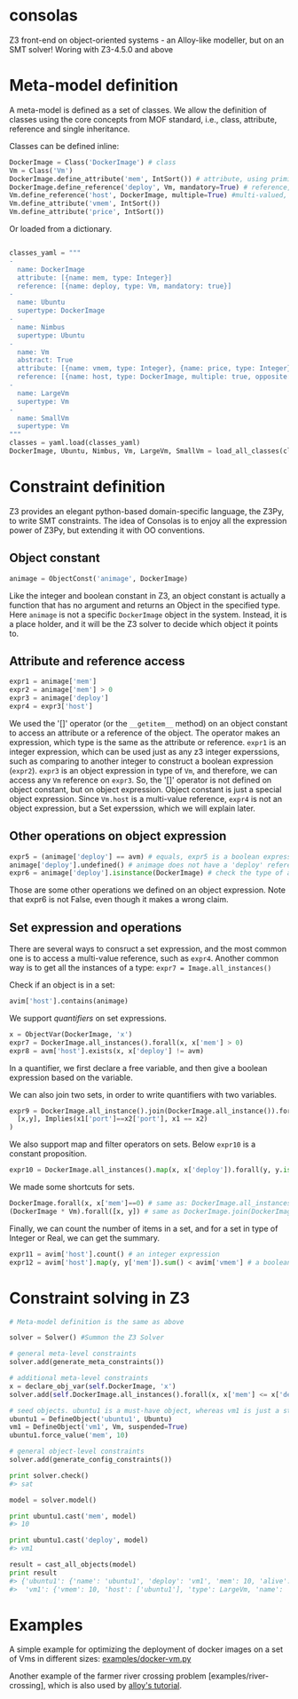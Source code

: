 # consolas
Z3 front-end on object-oriented systems - an Alloy-like modeller, but on an SMT solver! Woring with Z3-4.5.0 and above

# Meta-model definition

A meta-model is defined as a set of classes. We allow the definition of classes using the core concepts from MOF standard, 
i.e., class, attribute, reference and single inheritance.

Classes can be defined inline:

```python
DockerImage = Class('DockerImage') # class
Vm = Class('Vm')
DockerImage.define_attribute('mem', IntSort()) # attribute, using primitive Z3 sorts
DockerImage.define_reference('deploy', Vm, mandatory=True) # reference, default as single valued
Vm.define_reference('host', DockerImage, multiple=True) #multi-valued, not mandatory
Vm.define_attribute('vmem', IntSort())
Vm.define_attribute('price', IntSort())
```

Or loaded from a dictionary.

```python

classes_yaml = """
-
  name: DockerImage
  attribute: [{name: mem, type: Integer}]
  reference: [{name: deploy, type: Vm, mandatory: true}]
-
  name: Ubuntu
  supertype: DockerImage
-
  name: Nimbus
  supertype: Ubuntu
-
  name: Vm
  abstract: True
  attribute: [{name: vmem, type: Integer}, {name: price, type: Integer}]
  reference: [{name: host, type: DockerImage, multiple: true, opposite: deploy}]
-
  name: LargeVm
  supertype: Vm
-
  name: SmallVm
  supertype: Vm
"""
classes = yaml.load(classes_yaml)
DockerImage, Ubuntu, Nimbus, Vm, LargeVm, SmallVm = load_all_classes(classes)
```

# Constraint definition

Z3 provides an elegant python-based domain-specific language, the Z3Py, to write SMT constraints. 
The idea of Consolas is to enjoy all the expression power of Z3Py, but extending it with OO conventions.

## Object constant

```python
animage = ObjectConst('animage', DockerImage)
```
Like the integer and boolean constant in Z3, an object constant is actually a function that has no argument and
returns an Object in the specified type.
Here ```animage``` is not a specific ```DockerImage``` object in the system.
Instead, it is a place holder, and it will be the Z3 solver to decide which object it points to.

## Attribute and reference access

```python
expr1 = animage['mem']
expr2 = animage['mem'] > 0
expr3 = animage['deploy']
expr4 = expr3['host']
```

We used the '[]' operator (or the ```__getitem__``` method) on an object constant to access an attribute or a reference
of the object. The operator makes an expression, which type is the same as the attribute or reference.
```expr1``` is an integer expression, which can be used just as any z3 integer experssions, such as comparing
to another integer to construct a boolean expression (```expr2```).
```expr3``` is an object expression in type of ```Vm```, and therefore, we can access any ```Vm``` reference on ```expr3```.
So, the '[]' operator is not defined on object constant, but on object expression.
Object constant is just a special object expression.
Since ```Vm.host``` is a multi-value reference, ```expr4``` is not an object expression, but a Set experssion,
which we will explain later.

## Other operations on object expression
```python
expr5 = (animage['deploy'] == avm) # equals, expr5 is a boolean expression
animage['deploy'].undefined() # animage does not have a 'deploy' reference
expr6 = animage['deploy'].isinstance(DockerImage) # check the type of an object
```

Those are some other operations we defined on an object expression.
Note that expr6 is not False, even though it makes a wrong claim. 

## Set expression and operations

There are several ways to consruct a set expression, and the most common
one is to access a multi-value reference, such as ```expr4```. 
Another common way is to get all the instances of a type: 
```expr7 = Image.all_instances()```

Check if an object is in a set:
```python
avim['host'].contains(animage)
```

We support *quantifiers* on set expressions.

```python
x = ObjectVar(DockerImage, 'x')
expr7 = DockerImage.all_instances().forall(x, x['mem'] > 0)
expr8 = avm['host'].exists(x, x['deploy'] != avm)
```

In a quantifier, we first declare a free variable, and then give a boolean
expression based on the variable.

We can also join two sets, in order to write quantifiers with two variables.

```python
expr9 = DockerImage.all_instance().join(DockerImage.all_instance()).forall(
  [x,y], Implies(x1['port']==x2['port'], x1 == x2)
)
```

We also support map and filter operators on sets. 
Below ```expr10``` is a constant proposition.

```python
expr10 = DockerImage.all_instances().map(x, x['deploy']).forall(y, y.isinstance(self.Vm))
```

We made some shortcuts for sets.

```python
DockerImage.forall(x, x['mem']==0) # same as: DockerImage.all_instances().forall(...)
(DockerImage * Vm).forall([x, y]) # same as DockerImage.join(DockerImage).forall(...)
```

Finally, we can count the number of items in a set, and for a set in type of Integer or Real, we can get the summary.
 
```python
expr11 = avim['host'].count() # an integer expression
expr12 = avim['host'].map(y, y['mem']).sum() < avim['vmem'] # a boolean expression
``` 


# Constraint solving in Z3

```python
# Meta-model definition is the same as above

solver = Solver() #Summon the Z3 Solver

# general meta-level constraints
solver.add(generate_meta_constraints())

# additional meta-level constraints
x = declare_obj_var(self.DockerImage, 'x')
solver.add(self.DockerImage.all_instances().forall(x, x['mem'] <= x['deploy']['vmem']))

# seed objects. ubuntu1 is a must-have object, whereas vm1 is just a stub
ubuntu1 = DefineObject('ubuntu1', Ubuntu)
vm1 = DefineObject('vm1', Vm, suspended=True)
ubuntu1.force_value('mem', 10)

# general object-level constraints
solver.add(generate_config_constraints())

print solver.check()
#> sat

model = solver.model()

print ubuntu1.cast('mem', model)
#> 10

print ubuntu1.cast('deploy', model)
#> vm1

result = cast_all_objects(model)
print result
#> {'ubuntu1': {'name': 'ubuntu1', 'deploy': 'vm1', 'mem': 10, 'alive': True, 'type': Nimbus, 'port': None},
#>  'vm1': {'vmem': 10, 'host': ['ubuntu1'], 'type': LargeVm, 'name': 'vm1', 'alive': True}}

```

# Examples

A simple example for optimizing the deployment of docker images on a set of Vms in
different sizes: [examples/docker-vm.py](https://github.com/SINTEF-9012/consolas/blob/72a198261a8dc3b794302d34c7315b56bebd1ba9/examples/docker-vm.py)

Another example of the farmer river crossing problem [examples/river-crossing],
which is also used by [alloy's tutorial](http://alloy.mit.edu/alloy/tutorials/online/frame-RC-1.html).